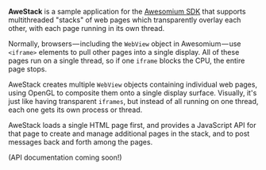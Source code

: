 **AweStack** is a sample application for the [Awesomium SDK](http://www.awesomium.com/) that supports multithreaded "stacks" of web pages which transparently overlay each other, with each page running in its own thread.

Normally, browsers&#8202;&mdash;&#8202;including the `WebView` object in Awesomium&#8202;&mdash;&#8202;use `<iframe>` elements to pull other pages into a single display. All of these pages run on a single thread, so if one `iframe` blocks the CPU, the entire page stops.   

AweStack creates multiple `WebView` objects containing individual web pages, using OpenGL to composite them onto a single display surface. Visually, it's just like having transparent `iframes`, but instead of all running on one thread, each one gets its own process or thread.

AweStack loads a single HTML page first, and provides a JavaScript API for that page to create and manage additional pages in the stack, and to post messages back and forth among the pages.

(API documentation coming soon!)